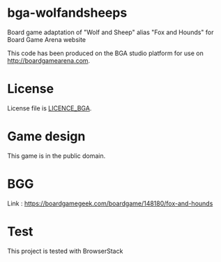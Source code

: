 # bga-wolfandsheeps
Board game adaptation of "Wolf and Sheep" alias "Fox and Hounds" for Board Game Arena website

This code has been produced on the BGA studio platform for use on http://boardgamearena.com.

# License
License file is [LICENCE_BGA](/LICENCE_BGA).

# Game design
This game is in the public domain.

# BGG
Link : https://boardgamegeek.com/boardgame/148180/fox-and-hounds 

# Test
This project is tested with BrowserStack